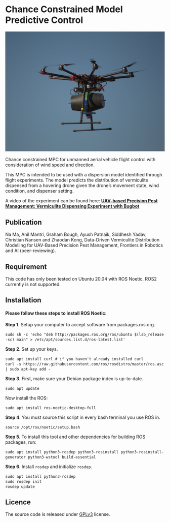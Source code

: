 # Chance Constrained Model Predictive Control

<img src="figures/drone.jpg" width="800">

Chance constrained MPC for unmanned aerial vehicle flight control with consideration of wind speed and direction.

This MPC is intended to be used with a dispersion model identified through flight experiments. The model predicts the distribution of vermiculite dispensed from a hovering drone given the drone’s movement state, wind condition, and dispenser setting.

A video of the experiment can be found here: [**UAV-based Precision Pest Management: Vermiculite Dispensing Experiment with Bugbot**](https://www.youtube.com/watch?v=st_apuEBtJg)

## Publication
Na Ma, Anil Mantri, Graham Bough, Ayush Patnaik, Siddhesh Yadav, Christian Nansen and Zhaodan Kong, Data-Driven Vermiculite Distribution Modelling for UAV-Based Precision Pest Management, Frontiers in Robotics and AI (peer-reviewing).

## Requirement
This code has only been tested on Ubuntu 20.04 with ROS Noetic. ROS2 currently is not supported.

## Installation
#### Please follow these steps to install **ROS Noetic**:
**Step 1**. Setup your computer to accept software from packages.ros.org.
```
sudo sh -c 'echo "deb http://packages.ros.org/ros/ubuntu $(lsb_release -sc) main" > /etc/apt/sources.list.d/ros-latest.list'
```

**Step 2**. Set up your keys.
```
sudo apt install curl # if you haven't already installed curl
curl -s https://raw.githubusercontent.com/ros/rosdistro/master/ros.asc | sudo apt-key add -
```

**Step 3**. First, make sure your Debian package index is up-to-date.
```
sudo apt update
```
Now install the ROS:
```
sudo apt install ros-noetic-desktop-full
```

**Step 4**. You must source this script in every bash terminal you use ROS in. 
```
source /opt/ros/noetic/setup.bash
```

**Step 5**. To install this tool and other dependencies for building ROS packages, run:
```
sudo apt install python3-rosdep python3-rosinstall python3-rosinstall-generator python3-wstool build-essential
```

**Step 6**. Install `rosdep` and initialize `rosdep`.
```
sudo apt install python3-rosdep
sudo rosdep init
rosdep update
```

## Licence
The source code is released under [GPLv3](http://www.gnu.org/licenses/) license.